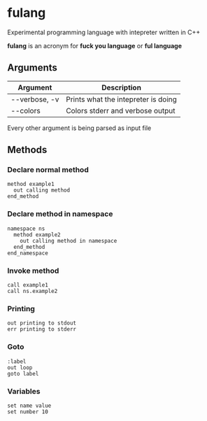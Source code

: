 # fulang

Experimental programming language with intepreter written in C++

__fulang__ is an acronym for **fuck you language** or **ful language**

## Arguments

| Argument    		| Description                           |
| --------    		| -----------                           |
| --verbose, -v   	| Prints what the intepreter is doing   |
| --colors    		| Colors stderr and verbose output      |

Every other argument is being parsed as input file

## Methods

### Declare normal method

```
method example1
  out calling method
end_method
```

### Declare method in namespace

```
namespace ns
  method example2
    out calling method in namespace
  end_method
end_namespace
```

### Invoke method

```
call example1
call ns.example2
```

### Printing

```
out printing to stdout
err printing to stderr
```

### Goto

```
:label
out loop
goto label
```

### Variables

```
set name value
set number 10
```